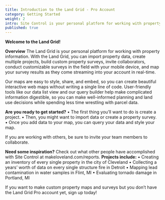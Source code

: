 ```yaml
---
title: Introduction to the Land Grid - Pro Account
category: Getting Started
weight: 2
intro: Site Control is your personal platform for working with property information
published: true
---
```

**Welcome to the Land Grid!**

**Overview**
The Land Grid is your personal platform for working with property information. With the Land Grid, you can import property data, create multiple projects, build custom property surveys, invite collaborators, conduct customizable surveys in the field with your mobile device, and map your survey results as they come streaming into your account in real-time.

Our maps are easy to style, share, and embed, so you can create beautiful interactive web maps without writing a single line of code. User-friendly tools like our data list view and our query builder help make complicated information digestible, so you can make well-informed planning and land use decisions while spending less time wrestling with parcel data.

**Are you ready to get started?**
•	The first thing you’ll want to do is create a project.
•	Then, you might want to import data or create a property survey.
•	Once you add data to your map, you can query your data and style your map.

If you are working with others, be sure to invite your team members to collaborate.

**Need some inspiration?**
Check out what other people have accomplished with Site Control at makeloveland.com/reports. **Projects include:**
•	Creating an inventory of every single property in the city of Cleveland
•	Collecting a years’ worth of data on every single structure fire in Detroit
•	Mapping lead contamination in water samples in Flint, MI
•	Evaluating tornado damage in Portland, MI

If you want to make custom property maps and surveys but you don’t have the Land Grid Pro account yet, sign up today!

